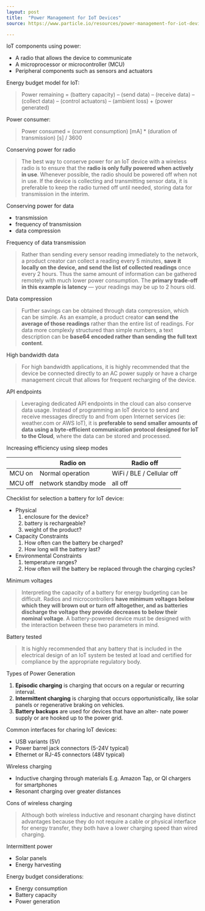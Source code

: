 ```yaml
---
layout: post
title:  "Power Management for IoT Devices"
source: https://www.particle.io/resources/power-management-for-iot-devices

---
```


IoT components using power:

- A radio that allows the device to communicate
- A microprocessor or microcontroller (MCU)
- Peripheral components such as sensors and actuators

Energy budget model for IoT:

> Power remaining = (battery capacity) – (send data) – (receive data) – (collect data) – (control actuators) – (ambient loss) + (power generated)


Power consumer:

> Power consumed = (current consumption) [mA] * (duration of transmission) [s] / 3600

Conserving power for radio

> The best way to conserve power for an IoT device with a wireless radio is to ensure that the **radio is only fully powered when actively in use**. Whenever possible, the radio should be powered off when not in use. If the device is collecting and transmitting sensor data, it is preferable to keep the radio turned off until needed, storing data for transmission in the interim.

Conserving power for data

- transmission
- frequency of transmission
- data compression

Frequency of data transmission

> Rather than sending every sensor reading immediately to the network, a product creator can collect a reading every 5 minutes, **save it locally on the device, and send the list of collected readings** once every 2 hours. Thus the same amount of information can be gathered remotely with much lower power consumption. The **primary trade-off in this example is latency** — your readings may be up to 2 hours old.

Data compression

> Further savings can be obtained through data compression, which can be simple. As an example, a product creator **can send the average of those readings** rather than the entire list of readings. For data more complexly structured than simple numbers, a text description can be **base64 encoded rather than sending the full text content**.

High bandwidth data

> For high bandwidth applications, it is highly recommended that the device be connected directly to an AC power supply or have a charge management circuit that allows for frequent recharging of the device.

API endpoints

> Leveraging dedicated API endpoints in the cloud can also conserve data usage. Instead of programming an IoT device to send and receive messages directly to and from open Internet services (ie: weather.com or AWS IoT), it is **preferable to send smaller amounts of data using a byte-efficient communication protocol designed for IoT to the Cloud**, where the data can be stored and processed.

Increasing efficiency using sleep modes

| | Radio on | Radio off
| ------ | ------ | ------ |
| MCU on | Normal operation | WiFi / BLE / Cellular off
| MCU off | network standby mode | all off


Checklist for selection a battery for IoT device:

- Physical
  1. enclosure for the device?
  1. battery is rechargeable?
  1. weight of the product?
- Capacity Constraints
  1. How often can the battery be charged?
  1. How long will the battery last?
- Environmental Constraints
  1. temperature ranges?
  1. How often will the battery be replaced through the charging cycles?

Minimum voltages

> Interpreting the capacity of a battery for energy budgeting can be difficult. Radios and microcontrollers **have minimum voltages below which they will brown out or turn off altogether, and as batteries discharge the voltage they provide decreases to below their nominal voltage**. A battery-powered device must be designed with the interaction between these two parameters in mind.

Battery tested

> It is highly recommended that any battery that is included in the electrical design of an IoT system be tested at load and certified for compliance by the appropriate regulatory body.

Types of Power Generation

1. **Episodic charging** is charging that occurs on a regular or recurring interval.
1. **Intermittent charging** is charging that occurs opportunistically, like solar panels or regenerative braking on vehicles.
1. **Battery backups** are used for devices that have an alter- nate power supply or are hooked up to the power grid.

Common interfaces for charing IoT devices:

- USB variants (5V)
- Power barrel jack connectors (5-24V typical)
- Ethernet or RJ-45 connectors (48V typical)

Wireless charging

- Inductive charging through materials E.g. Amazon Tap, or QI chargers for smartphones
- Resonant charging over greater distances

Cons of wireless charging

> Although both wireless inductive and resonant charging have distinct advantages because they do not require a cable or physical interface for energy transfer, they both have a lower charging speed than wired charging.

Intermittent power

- Solar panels
- Energy harvesting

Energy budget considerations:

- Energy consumption
- Battery capacity
- Power generation
